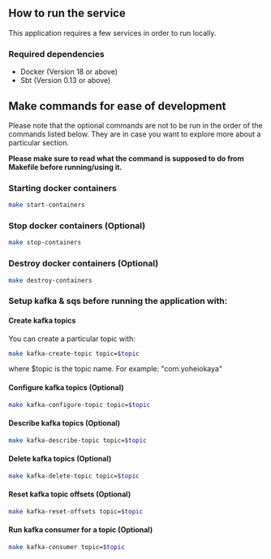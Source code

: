 ## How to run the service

This application requires a few services in order to run locally.


### Required dependencies

- Docker (Version 18 or above)
- Sbt (Version 0.13 or above)

## Make commands for ease of development

Please note that the optional commands are not to be run in the order of the commands listed below.
They are in case you want to explore more about a particular section.

**Please make sure to read what the command is supposed to do from Makefile before running/using it.**

### Starting docker containers
```bash
make start-containers
```

### Stop docker containers (Optional)
```bash
make stop-containers
```

### Destroy docker containers (Optional)
```bash
make destroy-containers
```

### Setup kafka & sqs before running the application with:

#### Create kafka topics

You can create a particular topic with:
```bash
make kafka-create-topic topic=$topic
```
where $topic is the topic name. For example: "com.yoheiokaya"

#### Configure kafka topics (Optional)
```bash
make kafka-configure-topic topic=$topic
```

#### Describe kafka topics (Optional)
```bash
make kafka-describe-topic topic=$topic
```

#### Delete kafka topics (Optional)
```bash
make kafka-delete-topic topic=$topic
```

#### Reset kafka topic offsets (Optional)
```bash
make kafka-reset-offsets topic=$topic
```

#### Run kafka consumer for a topic (Optional)
```bash
make kafka-consumer topic=$topic
```